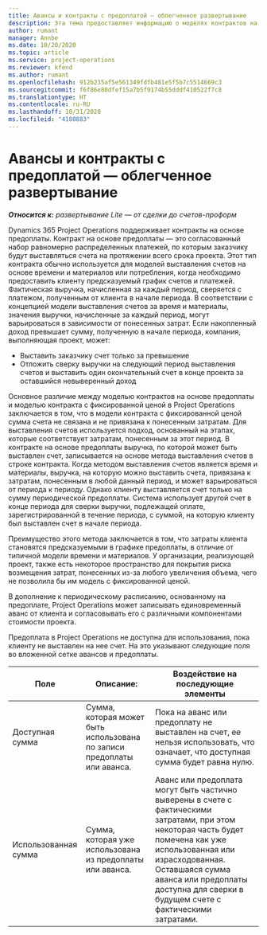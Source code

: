 ```yaml
---
title: Авансы и контракты с предоплатой — облегченное развертывание
description: Эта тема предоставляет информацию о моделях контрактов на основе предоплаты и авансах в Project Operations.
author: rumant
manager: Annbe
ms.date: 10/20/2020
ms.topic: article
ms.service: project-operations
ms.reviewer: kfend
ms.author: rumant
ms.openlocfilehash: 912b235af5e561349fdfb481e5f5b7c5514669c3
ms.sourcegitcommit: f6f86e80dfef15a7b5f9174b55dddf410522f7c8
ms.translationtype: HT
ms.contentlocale: ru-RU
ms.lasthandoff: 10/31/2020
ms.locfileid: "4180883"
---
```

# <a name="advances-and-retainer-based-contracts---lite"></a>Авансы и контракты с предоплатой — облегченное развертывание


_**Относится к:** развертывание Lite — от сделки до счетов-проформ_

Dynamics 365 Project Operations поддерживает контракты на основе предоплаты. Контракт на основе предоплаты — это согласованный набор равномерно распределенных платежей, по которым заказчику будут выставляться счета на протяжении всего срока проекта. Этот тип контракта обычно используется для моделей выставления счетов на основе времени и материалов или потребления, когда необходимо предоставить клиенту предсказуемый график счетов и платежей. Фактическая выручка, начисленная за каждый период, сверяется с платежом, полученным от клиента в начале периода. В соответствии с концепцией модели выставления счетов за время и материалы, значения выручки, начисленные за каждый период, могут варьироваться в зависимости от понесенных затрат. Если накопленный доход превышает сумму, полученную в начале периода, компания, выполняющая проект, может:

- Выставить заказчику счет только за превышение 
- Отложить сверку выручки на следующий период выставления счетов и выставить один окончательный счет в конце проекта за оставшийся невыверенный доход

Основное различие между моделью контрактов на основе предоплаты и моделью контракта с фиксированной ценой в Project Operations заключается в том, что в модели контракта с фиксированной ценой сумма счета не связана и не привязана к понесенным затратам. Для выставления счетов используется подход, основанный на этапах, которые соответствует затратам, понесенным за этот период. В контракте на основе предоплаты выручка, по которой может быть выставлен счет, записывается на основе метода выставления счетов в строке контракта. Когда методом выставления счетов является время и материалы, выручка, на которую можно выставить счета, привязана к затратам, понесенным в любой данный период, и может варьироваться от периода к периоду. Однако клиенту выставляется счет только на сумму периодической предоплаты. Система использует другой счет в конце периода для сверки выручки, подлежащей оплате, зарегистрированной в течение периода, с суммой, на которую клиенту был выставлен счет в начале периода.

Преимущество этого метода заключается в том, что затраты клиента становятся предсказуемыми в графике предоплаты, в отличие от типичной модели времени и материалов. У организации, реализующей проект, также есть некоторое пространство для покрытия риска возмещения затрат, понесенных из-за любого увеличения объема, чего не позволила бы им модель с фиксированной ценой.

В дополнение к периодическому расписанию, основанному на предоплате, Project Operations может записывать единовременный аванс от клиента и согласовывать его с различными компонентами стоимости проекта.

Предоплата в Project Operations не доступна для использования, пока клиенту не выставлен на нее счет. На это указывают следующие поля во вложенной сетке авансов и предоплаты.

| Поле | Описание: | Воздействие на последующие элементы |
| --- | --- | --- |
| Доступная сумма | Сумма, которая может быть использована по записи предоплаты или аванса. | Пока на аванс или предоплату не выставлен на счет, ее нельзя использовать, что означает, что доступная сумма будет равна нулю. |
| Использованная сумма | Сумма, которая уже использована из предоплаты или аванса. | Аванс или предоплата могут быть частично выверены в счете с фактическими затратами, при этом некоторая часть будет помечена как уже использованная или израсходованная. Оставшаяся сумма аванса или предоплаты доступна для сверки в будущем счете с фактическими затратами. |

